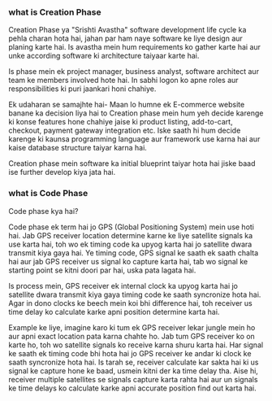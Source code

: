 ### what is Creation Phase

Creation Phase ya "Srishti Avastha" software development life cycle ka pehla charan hota hai, jahan par ham naye software ke liye design aur planing karte hai. Is avastha mein hum requirements ko gather karte hai aur unke according software ki architecture taiyaar karte hai.

Is phase mein ek project manager, business analyst, software architect aur team ke members involved hote hai. In sabhi logon ko apne roles aur responsibilities ki puri jaankari honi chahiye.

Ek udaharan se samajhte hai- Maan lo humne ek E-commerce website banane ka decision liya hai to Creation phase mein hum yeh decide karenge ki konse features hone chahiye jaise ki product listing, add-to-cart, checkout, payment gateway integration etc. Iske saath hi hum decide karenge ki kaunsa programming language aur framework use karna hai aur kaise database structure taiyar karna hai.

Creation phase mein software ka initial blueprint taiyar hota hai jiske baad ise further develop kiya jata hai.

### what is Code Phase

Code phase kya hai?

Code phase ek term hai jo GPS (Global Positioning System) mein use hoti hai. Jab GPS receiver location determine karne ke liye satellite signals ka use karta hai, toh wo ek timing code ka upyog karta hai jo satellite dwara transmit kiya gaya hai. Ye timing code, GPS signal ke saath ek saath chalta hai aur jab GPS receiver us signal ko capture karta hai, tab wo signal ke starting point se kitni doori par hai, uska pata lagata hai.

Is process mein, GPS receiver ek internal clock ka upyog karta hai jo satellite dwara transmit kiya gaya timing code ke saath syncronize hota hai. Agar in dono clocks ke beech mein koi bhi difference hai, toh receiver us time delay ko calculate karke apni position determine karta hai.

Example ke liye, imagine karo ki tum ek GPS receiver lekar jungle mein ho aur apni exact location pata karna chahte ho. Jab tum GPS receiver ko on karte ho, toh wo satellite signals ko receive karna shuru karta hai. Har signal ke saath ek timing code bhi hota hai jo GPS receiver ke andar ki clock ke saath syncronize hota hai. Is tarah se, receiver calculate kar sakta hai ki us signal ke capture hone ke baad, usmein kitni der ka time delay tha. Aise hi, receiver multiple satellites se signals capture karta rahta hai aur un signals ke time delays ko calculate karke apni accurate position find out karta hai.

